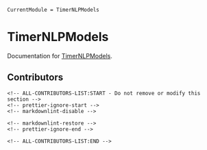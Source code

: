 ```@meta
CurrentModule = TimerNLPModels
```

# TimerNLPModels

Documentation for [TimerNLPModels](https://github.com/tmigot/TimerNLPModels.jl).

## Contributors

```@raw html
<!-- ALL-CONTRIBUTORS-LIST:START - Do not remove or modify this section -->
<!-- prettier-ignore-start -->
<!-- markdownlint-disable -->

<!-- markdownlint-restore -->
<!-- prettier-ignore-end -->

<!-- ALL-CONTRIBUTORS-LIST:END -->
```
